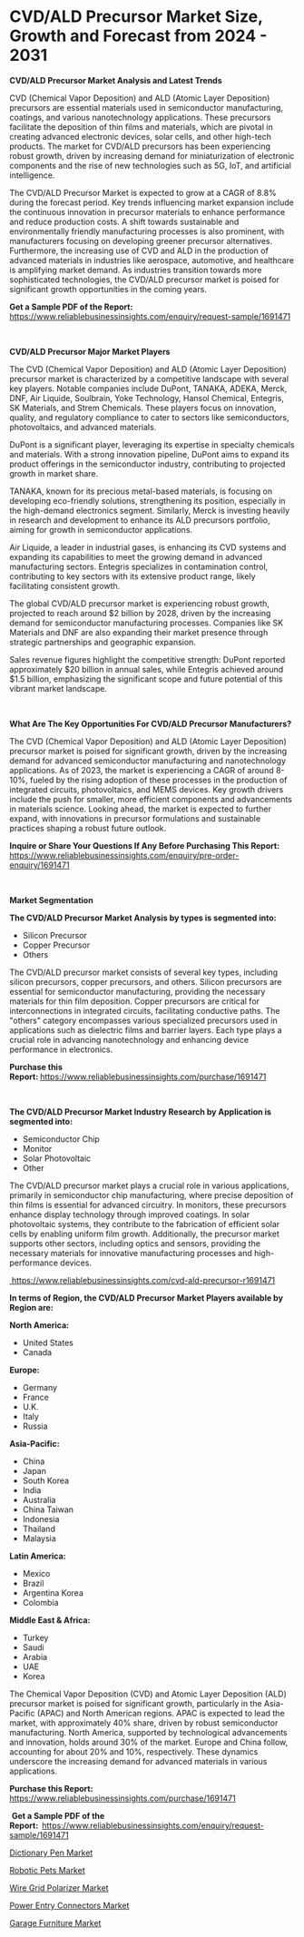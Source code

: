 <p><h1>CVD/ALD Precursor Market Size, Growth and Forecast from 2024 - 2031</h1></p><p><strong>CVD/ALD Precursor Market Analysis and Latest Trends</strong></p>
<p><p>CVD (Chemical Vapor Deposition) and ALD (Atomic Layer Deposition) precursors are essential materials used in semiconductor manufacturing, coatings, and various nanotechnology applications. These precursors facilitate the deposition of thin films and materials, which are pivotal in creating advanced electronic devices, solar cells, and other high-tech products. The market for CVD/ALD precursors has been experiencing robust growth, driven by increasing demand for miniaturization of electronic components and the rise of new technologies such as 5G, IoT, and artificial intelligence.</p><p>The CVD/ALD Precursor Market is expected to grow at a CAGR of 8.8% during the forecast period. Key trends influencing market expansion include the continuous innovation in precursor materials to enhance performance and reduce production costs. A shift towards sustainable and environmentally friendly manufacturing processes is also prominent, with manufacturers focusing on developing greener precursor alternatives. Furthermore, the increasing use of CVD and ALD in the production of advanced materials in industries like aerospace, automotive, and healthcare is amplifying market demand. As industries transition towards more sophisticated technologies, the CVD/ALD precursor market is poised for significant growth opportunities in the coming years.</p></p>
<p><strong>Get a Sample PDF of the Report:&nbsp;</strong> <a href="https://www.reliablebusinessinsights.com/enquiry/request-sample/1691471?utm_campaign=1775&utm_medium=2&utm_source=Github&utm_content=ia&utm_term=18102024&utm_id=cvdald-precursor">https://www.reliablebusinessinsights.com/enquiry/request-sample/1691471</a></p>
<p>&nbsp;</p>
<p><strong>CVD/ALD Precursor Major Market Players</strong></p>
<p><p>The CVD (Chemical Vapor Deposition) and ALD (Atomic Layer Deposition) precursor market is characterized by a competitive landscape with several key players. Notable companies include DuPont, TANAKA, ADEKA, Merck, DNF, Air Liquide, Soulbrain, Yoke Technology, Hansol Chemical, Entegris, SK Materials, and Strem Chemicals. These players focus on innovation, quality, and regulatory compliance to cater to sectors like semiconductors, photovoltaics, and advanced materials.</p><p>DuPont is a significant player, leveraging its expertise in specialty chemicals and materials. With a strong innovation pipeline, DuPont aims to expand its product offerings in the semiconductor industry, contributing to projected growth in market share. </p><p>TANAKA, known for its precious metal-based materials, is focusing on developing eco-friendly solutions, strengthening its position, especially in the high-demand electronics segment. Similarly, Merck is investing heavily in research and development to enhance its ALD precursors portfolio, aiming for growth in semiconductor applications.</p><p>Air Liquide, a leader in industrial gases, is enhancing its CVD systems and expanding its capabilities to meet the growing demand in advanced manufacturing sectors. Entegris specializes in contamination control, contributing to key sectors with its extensive product range, likely facilitating consistent growth.</p><p>The global CVD/ALD precursor market is experiencing robust growth, projected to reach around $2 billion by 2028, driven by the increasing demand for semiconductor manufacturing processes. Companies like SK Materials and DNF are also expanding their market presence through strategic partnerships and geographic expansion.</p><p>Sales revenue figures highlight the competitive strength: DuPont reported approximately $20 billion in annual sales, while Entegris achieved around $1.5 billion, emphasizing the significant scope and future potential of this vibrant market landscape.</p></p>
<p>&nbsp;</p>
<p><strong>What Are The Key Opportunities For CVD/ALD Precursor Manufacturers?</strong></p>
<p><p>The CVD (Chemical Vapor Deposition) and ALD (Atomic Layer Deposition) precursor market is poised for significant growth, driven by the increasing demand for advanced semiconductor manufacturing and nanotechnology applications. As of 2023, the market is experiencing a CAGR of around 8-10%, fueled by the rising adoption of these processes in the production of integrated circuits, photovoltaics, and MEMS devices. Key growth drivers include the push for smaller, more efficient components and advancements in materials science. Looking ahead, the market is expected to further expand, with innovations in precursor formulations and sustainable practices shaping a robust future outlook.</p></p>
<p><strong>Inquire or Share Your Questions If Any Before Purchasing This Report:</strong> <a href="https://www.reliablebusinessinsights.com/enquiry/pre-order-enquiry/1691471?utm_campaign=1775&utm_medium=2&utm_source=Github&utm_content=ia&utm_term=18102024&utm_id=cvdald-precursor">https://www.reliablebusinessinsights.com/enquiry/pre-order-enquiry/1691471</a></p>
<p>&nbsp;</p>
<p><strong>Market Segmentation</strong></p>
<p><strong>The CVD/ALD Precursor Market Analysis by types is segmented into:</strong></p>
<p><ul><li>Silicon Precursor</li><li>Copper Precursor</li><li>Others</li></ul></p>
<p><p>The CVD/ALD precursor market consists of several key types, including silicon precursors, copper precursors, and others. Silicon precursors are essential for semiconductor manufacturing, providing the necessary materials for thin film deposition. Copper precursors are critical for interconnections in integrated circuits, facilitating conductive paths. The "others" category encompasses various specialized precursors used in applications such as dielectric films and barrier layers. Each type plays a crucial role in advancing nanotechnology and enhancing device performance in electronics.</p></p>
<p><strong>Purchase this Report:&nbsp;</strong><a href="https://www.reliablebusinessinsights.com/purchase/1691471?utm_campaign=1775&utm_medium=2&utm_source=Github&utm_content=ia&utm_term=18102024&utm_id=cvdald-precursor">https://www.reliablebusinessinsights.com/purchase/1691471</a></p>
<p>&nbsp;</p>
<p><strong>The CVD/ALD Precursor Market Industry Research by Application is segmented into:</strong></p>
<p><ul><li>Semiconductor Chip</li><li>Monitor</li><li>Solar Photovoltaic</li><li>Other</li></ul></p>
<p><p>The CVD/ALD precursor market plays a crucial role in various applications, primarily in semiconductor chip manufacturing, where precise deposition of thin films is essential for advanced circuitry. In monitors, these precursors enhance display technology through improved coatings. In solar photovoltaic systems, they contribute to the fabrication of efficient solar cells by enabling uniform film growth. Additionally, the precursor market supports other sectors, including optics and sensors, providing the necessary materials for innovative manufacturing processes and high-performance devices.</p></p>
<p><a href="https://www.reliablebusinessinsights.com/cvd-ald-precursor-r1691471?utm_campaign=1775&utm_medium=2&utm_source=Github&utm_content=ia&utm_term=18102024&utm_id=cvdald-precursor">&nbsp;https://www.reliablebusinessinsights.com/cvd-ald-precursor-r1691471</a></p>
<p><strong>In terms of Region, the CVD/ALD Precursor Market Players available by Region are:</strong></p>
<p>
    <p> <strong> North America: </strong>
        <ul>
            <li>United States</li>
            <li>Canada</li>
        </ul>
        </p> 
    <p> <strong> Europe: </strong>
        <ul>
            <li>Germany</li>
            <li>France</li>
            <li>U.K.</li>
            <li>Italy</li>
            <li>Russia</li>
        </ul>
        </p> 
    <p> <strong> Asia-Pacific: </strong>
        <ul>
            <li>China</li>
            <li>Japan</li>
            <li>South Korea</li>
            <li>India</li>
            <li>Australia</li>
            <li>China Taiwan</li>
            <li>Indonesia</li>
            <li>Thailand</li>
            <li>Malaysia</li>
        </ul>
        </p> 
    <p> <strong> Latin America: </strong>
        <ul>
            <li>Mexico</li>
            <li>Brazil</li>
            <li>Argentina Korea</li>
            <li>Colombia</li>
        </ul>
        </p> 
    <p> <strong> Middle East & Africa: </strong>
        <ul>
            <li>Turkey</li>
            <li>Saudi</li>
            <li>Arabia</li>
            <li>UAE</li>
            <li>Korea</li>
        </ul>
    </p>
    </p>
<p><p>The Chemical Vapor Deposition (CVD) and Atomic Layer Deposition (ALD) precursor market is poised for significant growth, particularly in the Asia-Pacific (APAC) and North American regions. APAC is expected to lead the market, with approximately 40% share, driven by robust semiconductor manufacturing. North America, supported by technological advancements and innovation, holds around 30% of the market. Europe and China follow, accounting for about 20% and 10%, respectively. These dynamics underscore the increasing demand for advanced materials in various applications.</p></p>
<p><strong>Purchase this Report: </strong><a href="https://www.reliablebusinessinsights.com/purchase/1691471?utm_campaign=1775&utm_medium=2&utm_source=Github&utm_content=ia&utm_term=18102024&utm_id=cvdald-precursor">https://www.reliablebusinessinsights.com/purchase/1691471</a></p>
<p>&nbsp;<strong>Get a Sample PDF of the Report:&nbsp;&nbsp;</strong><a href="https://www.reliablebusinessinsights.com/enquiry/request-sample/1691471?utm_campaign=1775&utm_medium=2&utm_source=Github&utm_content=ia&utm_term=18102024&utm_id=cvdald-precursor">https://www.reliablebusinessinsights.com/enquiry/request-sample/1691471</a></p>
<p><strong></strong></p>
<p><p><a href="https://www.linkedin.com/pulse/strategic-forecast-dictionary-pen-market-growth-trends-size-ryk6f?utm_campaign=1775&utm_medium=2&utm_source=Github&utm_content=ia&utm_term=18102024&utm_id=cvdald-precursor">Dictionary Pen Market</a></p><p><a href="https://www.linkedin.com/pulse/robotic-pets-market-velocity-83-cagr-trajectory-2024-2031-uogbf?utm_campaign=1775&utm_medium=2&utm_source=Github&utm_content=ia&utm_term=18102024&utm_id=cvdald-precursor">Robotic Pets Market</a></p><p><a href="https://www.linkedin.com/pulse/comprehensive-wire-grid-polarizer-market-report-segmentation-ssldf?utm_campaign=1775&utm_medium=2&utm_source=Github&utm_content=ia&utm_term=18102024&utm_id=cvdald-precursor">Wire Grid Polarizer Market</a></p><p><a href="https://www.linkedin.com/pulse/insights-power-entry-connectors-market-size-which-expanding-119-k5iqf?utm_campaign=1775&utm_medium=2&utm_source=Github&utm_content=ia&utm_term=18102024&utm_id=cvdald-precursor">Power Entry Connectors Market</a></p><p><a href="https://www.linkedin.com/pulse/garage-furniture-market-analysis-report-global-insights-jlqff?utm_campaign=1775&utm_medium=2&utm_source=Github&utm_content=ia&utm_term=18102024&utm_id=cvdald-precursor">Garage Furniture Market</a></p></p>